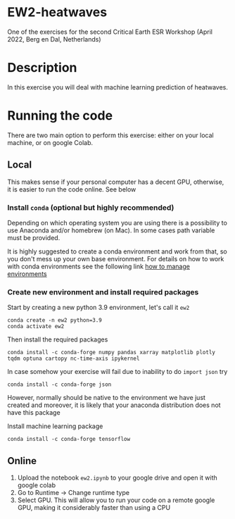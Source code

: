 # EW2-heatwaves
One of the exercises for the second Critical Earth ESR Workshop (April 2022, Berg en Dal, Netherlands)

# Description
In this exercise you will deal with machine learning prediction of heatwaves.

# Running the code
There are two main option to perform this exercise: either on your local machine, or on google Colab.

## Local
This makes sense if your personal computer has a decent GPU, otherwise, it is easier to run the code online. See below

### Install `conda` (optional but highly recommended)

Depending on which operating system you are using there is a possibility to use Anaconda and/or homebrew (on Mac).
In some cases path variable must be provided.

It is highly suggested to create a conda environment and work from that, so you don't mess up your own base environment. For details on how to work with conda environments see the following link [how to manage environments](https://docs.conda.io/projects/conda/en/latest/user-guide/tasks/manage-environments.html)

### Create new environment and install required packages

Start by creating a new python 3.9 environment, let's call it `ew2`
```
conda create -n ew2 python=3.9
conda activate ew2
```

Then install the required packages
```
conda install -c conda-forge numpy pandas xarray matplotlib plotly tqdm optuna cartopy nc-time-axis ipykernel
```

In case somehow your exercise will fail due to inability to do ``import json`` try 
```
conda install -c conda-forge json
```
However, normally should be native to the environment we have just created and moreover, it is likely that your anaconda distribution does not have this package

Install machine learning package
```
conda install -c conda-forge tensorflow
```


## Online
1. Upload the notebook `ew2.ipynb` to your google drive and open it with google colab
2. Go to Runtime -> Change runtime type
3. Select GPU. This will allow you to run your code on a remote google GPU, making it considerably faster than using a CPU
